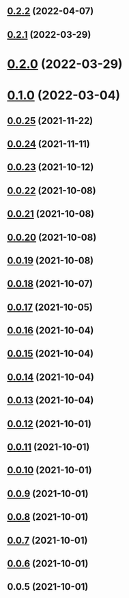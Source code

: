 ## [0.2.2](https://github.com/macramejs/macrame/compare/v0.2.1...v0.2.2) (2022-04-07)



## [0.2.1](https://github.com/macramejs/macrame/compare/v0.2.0...v0.2.1) (2022-03-29)



# [0.2.0](https://github.com/macramejs/macrame/compare/v0.1.0...v0.2.0) (2022-03-29)



# [0.1.0](https://github.com/macramejs/macrame/compare/v0.0.25...v0.1.0) (2022-03-04)



## [0.0.25](https://github.com/macramejs/macrame/compare/v0.0.24...v0.0.25) (2021-11-22)



## [0.0.24](https://github.com/macramejs/macrame/compare/v0.0.23...v0.0.24) (2021-11-11)



## [0.0.23](https://github.com/macramejs/macrame/compare/v0.0.22...v0.0.23) (2021-10-12)



## [0.0.22](https://github.com/macramejs/macrame/compare/v0.0.21...v0.0.22) (2021-10-08)



## [0.0.21](https://github.com/macramejs/macrame/compare/v0.0.20...v0.0.21) (2021-10-08)



## [0.0.20](https://github.com/macramejs/macrame/compare/v0.0.19...v0.0.20) (2021-10-08)



## [0.0.19](https://github.com/macramejs/macrame/compare/v0.0.18...v0.0.19) (2021-10-08)



## [0.0.18](https://github.com/macramejs/macrame/compare/v0.0.17...v0.0.18) (2021-10-07)



## [0.0.17](https://github.com/macramejs/macrame/compare/v0.0.16...v0.0.17) (2021-10-05)



## [0.0.16](https://github.com/macramejs/macrame/compare/v0.0.15...v0.0.16) (2021-10-04)



## [0.0.15](https://github.com/macramejs/macrame/compare/v0.0.14...v0.0.15) (2021-10-04)



## [0.0.14](https://github.com/macramejs/macrame/compare/v0.0.13...v0.0.14) (2021-10-04)



## [0.0.13](https://github.com/macramejs/macrame/compare/v0.0.12...v0.0.13) (2021-10-04)



## [0.0.12](https://github.com/macramejs/macrame/compare/v0.0.11...v0.0.12) (2021-10-01)



## [0.0.11](https://github.com/macramejs/macrame/compare/v0.0.10...v0.0.11) (2021-10-01)



## [0.0.10](https://github.com/macramejs/macrame/compare/v0.0.9...v0.0.10) (2021-10-01)



## [0.0.9](https://github.com/macramejs/macrame/compare/v0.0.8...v0.0.9) (2021-10-01)



## [0.0.8](https://github.com/macramejs/macrame/compare/v0.0.7...v0.0.8) (2021-10-01)



## [0.0.7](https://github.com/macramejs/macrame/compare/v0.0.6...v0.0.7) (2021-10-01)



## [0.0.6](https://github.com/macramejs/macrame/compare/v0.0.5...v0.0.6) (2021-10-01)



## 0.0.5 (2021-10-01)



